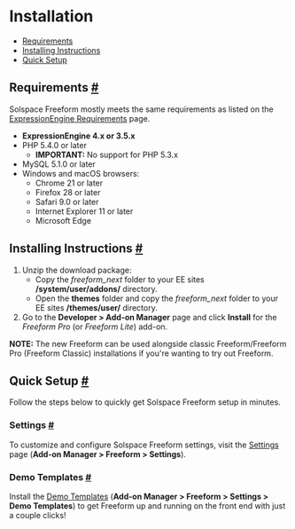 # Installation

* [Requirements](#requirements)
* [Installing Instructions](#install)
* [Quick Setup](#setup)


## Requirements <a href="#requirements" id="requirements" class="docs-anchor">#</a>
Solspace Freeform mostly meets the same requirements as listed on the [ExpressionEngine Requirements](https://docs.expressionengine.com/v3/installation/requirements.html) page.

* **ExpressionEngine 4.x or 3.5.x**
* PHP 5.4.0 or later
	* **IMPORTANT:** No support for PHP 5.3.x
* MySQL 5.1.0 or later
* Windows and macOS browsers:
	* Chrome 21 or later
	* Firefox 28 or later
	* Safari 9.0 or later
	* Internet Explorer 11 or later
	* Microsoft Edge


## Installing Instructions <a href="#install" id="install" class="docs-anchor">#</a>
1. Unzip the download package:
	* Copy the *freeform_next* folder to your EE sites **/system/user/addons/** directory.
	* Open the **themes** folder and copy the *freeform_next* folder to your EE sites **/themes/user/** directory.
2. Go to the **Developer > Add-on Manager** page and click **Install** for the *Freeform Pro* (or *Freeform Lite*) add-on.

**NOTE:** The new Freeform can be used alongside classic Freeform/Freeform Pro (Freeform Classic) installations if you're wanting to try out Freeform.


## Quick Setup <a href="#setup" id="setup" class="docs-anchor">#</a>
Follow the steps below to quickly get Solspace Freeform setup in minutes.

### Settings <a href="#settings" id="settings" class="docs-anchor">#</a>
To customize and configure Solspace Freeform settings, visit the [Settings](settings.md) page (**Add-on Manager > Freeform > Settings**).

### Demo Templates <a href="#demo-templates" id="demo-templates" class="docs-anchor">#</a>
Install the [Demo Templates](demo-templates.md) (**Add-on Manager > Freeform > Settings > Demo Templates**) to get Freeform up and running on the front end with just a couple clicks!
